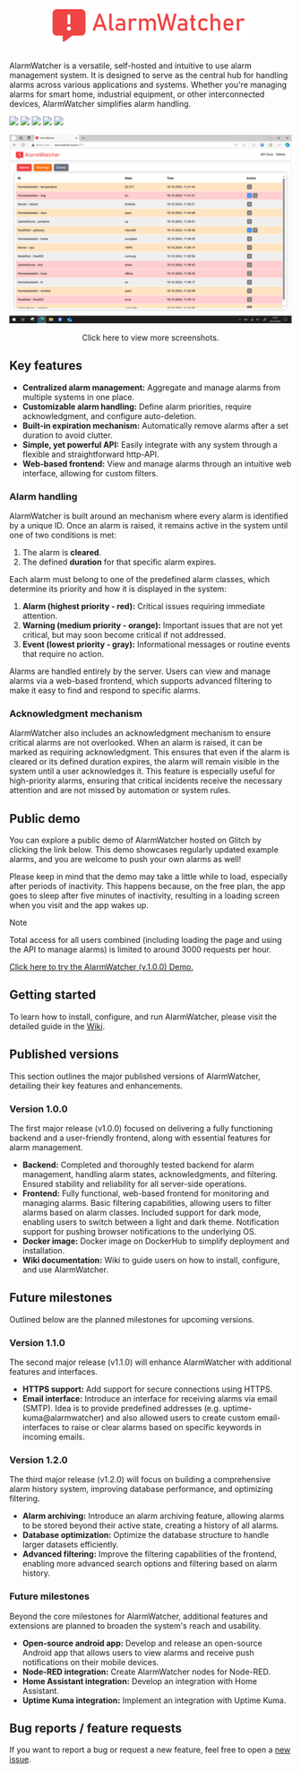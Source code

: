 <div align="center" width="100%">
    <a href="https://github.com/johnny-de/alarmwatcher">
        <img src="./public/logo.svg" width="350" alt="AlarmWatcher" />
    </a>
</div>

<br>

AlarmWatcher is a versatile, self-hosted and intuitive to use alarm management system. It is designed to serve as the central hub for handling alarms across various applications and systems. Whether you're managing alarms for smart home, industrial equipment, or other interconnected devices, AlarmWatcher simplifies alarm handling.

<a target="_blank" href="https://github.com/johnny-de/alarmwatcher"><img src="https://img.shields.io/github/stars/johnny-de/alarmwatcher?style=flat" /></a> 
<a target="_blank" href="https://github.com/johnny-de/alarmwatcher"><img src="https://img.shields.io/github/v/release/johnny-de/alarmwatcher" /></a> 
<a target="_blank" href="https://github.com/johnny-de/alarmwatcher"><img src="https://img.shields.io/github/last-commit/johnny-de/alarmwatcher" /></a>
<a target="_blank" href="https://hub.docker.com/r/johnnyde/alarmwatcher"><img src="https://img.shields.io/docker/pulls/johnnyde/alarmwatcher" /></a> 
<a target="_blank" href="https://hub.docker.com/r/johnnyde/alarmwatcher"><img src="https://img.shields.io/docker/v/johnnyde/alarmwatcher" /></a>

<div align="center" width="100%">
    <img src="https://raw.githubusercontent.com/johnny-de/data/refs/heads/main/alarmwatcher/desktop_light.PNG" alt="Screenshot" width="600"/>
    <br>
    <p>
        <a href="https://github.com/johnny-de/alarmwatcher/wiki/Screenshots" target="_blank" style="text-decoration: none;">
             Click here to view more screenshots.
        </a>
    </p>
</div>

## Key features

- **Centralized alarm management:** Aggregate and manage alarms from multiple systems in one place.
- **Customizable alarm handling:** Define alarm priorities, require acknowledgment, and configure auto-deletion.
- **Built-in expiration mechanism:** Automatically remove alarms after a set duration to avoid clutter.
- **Simple, yet powerful API:** Easily integrate with any system through a flexible and straightforward http-API.
- **Web-based frontend:** View and manage alarms through an intuitive web interface, allowing for custom filters.

### Alarm handling

AlarmWatcher is built around an mechanism where every alarm is identified by a unique ID. Once an alarm is raised, it remains active in the system until one of two conditions is met:

1. The alarm is **cleared**.
2. The defined **duration** for that specific alarm expires.

Each alarm must belong to one of the predefined alarm classes, which determine its priority and how it is displayed in the system:

1. **Alarm (highest priority - red):** Critical issues requiring immediate attention.
2. **Warning (medium priority - orange):** Important issues that are not yet critical, but may soon become critical if not addressed.
3. **Event (lowest priority - gray):** Informational messages or routine events that require no action.

Alarms are handled entirely by the server. Users can view and manage alarms via a web-based frontend, which supports advanced filtering to make it easy to find and respond to specific alarms.

### Acknowledgment mechanism

AlarmWatcher also includes an acknowledgment mechanism to ensure critical alarms are not overlooked. When an alarm is raised, it can be marked as requiring acknowledgment. This ensures that even if the alarm is cleared or its defined duration expires, the alarm will remain visible in the system until a user acknowledges it.
This feature is especially useful for high-priority alarms, ensuring that critical incidents receive the necessary attention and are not missed by automation or system rules.

## Public demo

You can explore a public demo of AlarmWatcher hosted on Glitch by clicking the link below. This demo showcases regularly updated example alarms, and you are welcome to push your own alarms as well! 

Please keep in mind that the demo may take a little while to load, especially after periods of inactivity. This happens because, on the free plan, the app goes to sleep after five minutes of inactivity, resulting in a loading screen when you visit and the app wakes up.

> [!NOTE]  
> Total access for all users combined (including loading the page and using the API to manage alarms) is limited to around 3000 requests per hour.

[Click here to try the AlarmWatcher (v.1.0.0) Demo.](https://fuschia-ambiguous-salary.glitch.me/)

## Getting started

To learn how to install, configure, and run AlarmWatcher, please visit the detailed guide in the [Wiki](https://github.com/johnny-de/alarmwatcher/wiki).

## Published versions

This section outlines the major published versions of AlarmWatcher, detailing their key features and enhancements.

### Version 1.0.0

The first major release (v1.0.0) focused on delivering a fully functioning backend and a user-friendly frontend, along with essential features for alarm management.
- **Backend:** Completed and thoroughly tested backend for alarm management, handling alarm states, acknowledgments, and filtering. Ensured stability and reliability for all server-side operations.
- **Frontend:** Fully functional, web-based frontend for monitoring and managing alarms. Basic filtering capabilities, allowing users to filter alarms based on alarm classes. Included support for dark mode, enabling users to switch between a light and dark theme. Notification support for pushing browser notifications to the underlying OS.
- **Docker image:** Docker image on DockerHub to simplify deployment and installation.
- **Wiki documentation:** Wiki to guide users on how to install, configure, and use AlarmWatcher.

## Future milestones

Outlined below are the planned milestones for upcoming versions.

### Version 1.1.0

The second major release (v1.1.0) will enhance AlarmWatcher with additional features and interfaces.
- **HTTPS support:** Add support for secure connections using HTTPS.
- **Email interface:** Introduce an interface for receiving alarms via email (SMTP). Idea is to provide predefined addresses (e.g. uptime-kuma@alarmwatcher) and also allowed users to create custom email-interfaces to raise or clear alarms based on specific keywords in incoming emails.

### Version 1.2.0

The third major release (v1.2.0) will focus on building a comprehensive alarm history system, improving database performance, and optimizing filtering.
- **Alarm archiving:** Introduce an alarm archiving feature, allowing alarms to be stored beyond their active state, creating a history of all alarms.
- **Database optimization:** Optimize the database structure to handle larger datasets efficiently.
- **Advanced filtering:** Improve the filtering capabilities of the frontend, enabling more advanced search options and filtering based on alarm history.

### Future milestones

Beyond the core milestones for AlarmWatcher, additional features and extensions are planned to broaden the system's reach and usability.
- **Open-source android app:** Develop and release an open-source Android app that allows users to view alarms and receive push notifications on their mobile devices.
- **Node-RED integration:** Create AlarmWatcher nodes for Node-RED.
- **Home Assistant integration:** Develop an integration with Home Assistant.
- **Uptime Kuma integration:** Implement an integration with Uptime Kuma.

## Bug reports / feature requests

If you want to report a bug or request a new feature, feel free to open a [new issue](https://github.com/johnny-de/alarmwatcher/issues).
